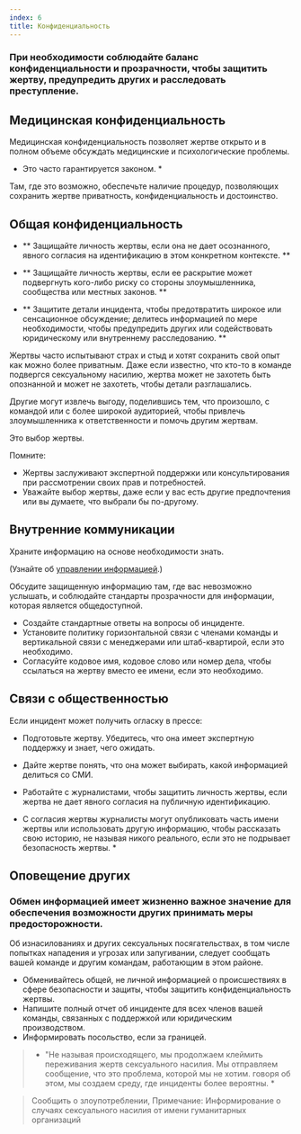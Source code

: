 ```yaml
---
index: 6
title: Конфиденциальность
---
```

### При необходимости соблюдайте баланс конфиденциальности и прозрачности, чтобы защитить жертву, предупредить других и расследовать преступление.

## Медицинская конфиденциальность

Медицинская конфиденциальность позволяет жертве открыто и в полном объеме обсуждать медицинские и психологические проблемы.

* Это часто гарантируется законом. *


Там, где это возможно, обеспечьте наличие процедур, позволяющих сохранить жертве
приватность, конфиденциальность и достоинство.

## Общая конфиденциальность

* ** Защищайте личность жертвы, если она не дает осознанного, явного согласия на идентификацию в этом конкретном контексте. **

* ** Защищайте личность жертвы, если ее раскрытие может подвергнуть кого-либо риску со стороны злоумышленника, сообщества или местных законов. **

* ** Защитите детали инцидента, чтобы предотвратить широкое или сенсационное обсуждение; делитесь информацией по мере необходимости, чтобы предупредить других или содействовать юридическому или внутреннему расследованию. **

Жертвы часто испытывают страх и стыд и хотят сохранить свой опыт как можно более приватным. Даже если известно, что кто-то в команде подвергся сексуальному насилию, жертва может не захотеть быть опознанной и может не захотеть, чтобы детали разглашались.

Другие могут извлечь выгоду, поделившись тем, что произошло, с командой или с более широкой аудиторией, чтобы привлечь злоумышленника к ответственности и помочь другим жертвам.

Это выбор жертвы.

Помните:

*   Жертвы заслуживают экспертной поддержки или консультирования при рассмотрении своих прав и потребностей.
*   Уважайте выбор жертвы, даже если у вас есть другие предпочтения или вы думаете, что выбрали бы по-другому.

## Внутренние коммуникации

Храните информацию на основе необходимости знать.

(Узнайте об [управлении информацией](umbrella://information/managing-information).)

Обсудите защищенную информацию там, где вас невозможно услышать, и соблюдайте стандарты прозрачности для информации, которая является общедоступной.

*   Создайте стандартные ответы на вопросы об инциденте.
*   Установите политику горизонтальной связи с членами команды и вертикальной связи с менеджерами или штаб-квартирой, если это необходимо.
*   Согласуйте кодовое имя, кодовое слово или номер дела, чтобы ссылаться на жертву вместо ее имени, если это необходимо.

## Связи с общественностью

Если инцидент может получить огласку в прессе:

*   Подготовьте жертву. Убедитесь, что она имеет экспертную поддержку и знает, чего ожидать.
*   Дайте жертве понять, что она может выбирать, какой информацией делиться со СМИ.
*  Работайте с журналистами, чтобы защитить личность жертвы, если жертва не дает явного согласия на публичную идентификацию.

* С согласия жертвы журналисты могут опубликовать часть имени жертвы или использовать другую информацию, чтобы рассказать свою историю, не называя никого реального, если это не подрывает безопасность жертвы. *

## Оповещение других

### Обмен информацией имеет жизненно важное значение для обеспечения возможности других принимать меры предосторожности.

Об изнасилованиях и других сексуальных посягательствах, в том числе попытках нападения и угрозах или запугивании, следует сообщать вашей команде и другим командам, работающим в этом районе.

*   Обменивайтесь общей, не личной информацией о происшествиях в сфере безопасности и защиты, чтобы защитить конфиденциальность жертвы.
*   Напишите полный отчет об инциденте для всех членов вашей команды, связанных с поддержкой или юридическим
производством.
*   Информировать посольство, если за границей.

> * "Не называя происходящего, мы продолжаем клеймить
переживания жертв сексуального насилия. Мы отправляем сообщение, что это проблема, которой мы не хотим.
говоря об этом, мы создаем среду, где инциденты более вероятны. *

> Сообщить о злоупотреблении, Примечание: Информирование о случаях сексуального насилия
от имени гуманитарных организаций